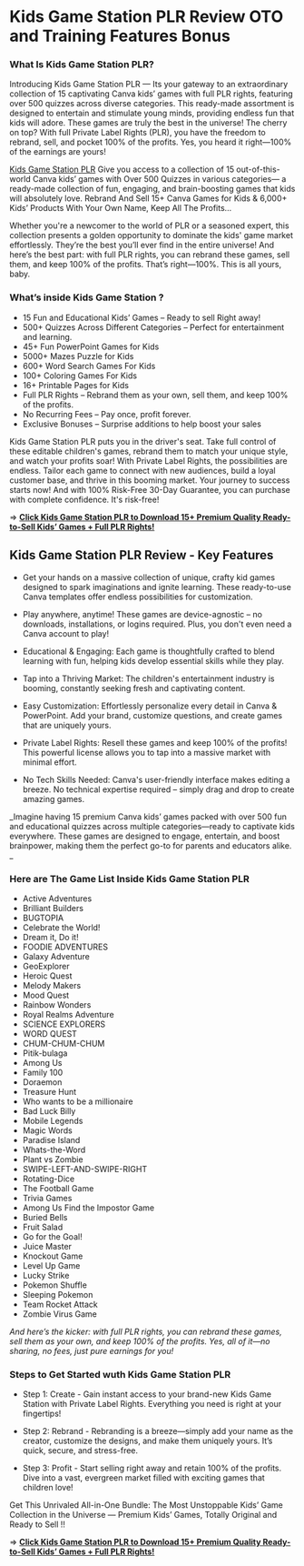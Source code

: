# Kids Game Station PLR Review OTO and Training Features Bonus
### What Is Kids Game Station PLR?
Introducing Kids Game Station PLR — Its your gateway to an extraordinary collection of 15 captivating Canva kids’ games with full PLR rights, featuring over 500 quizzes across diverse categories. 
This ready-made assortment is designed to entertain and stimulate young minds, providing endless fun that kids will adore. 
These games are truly the best in the universe! The cherry on top? With full Private Label Rights (PLR), you have the freedom to rebrand, sell, and pocket 100% of the profits. 
Yes, you heard it right—100% of the earnings are yours!

[Kids Game Station PLR](https://jvaioto.com/kids-game-station/) Give  you access to a collection of 15 out-of-this-world Canva kids’ games with Over 500 Quizzes in various categories— a ready-made collection of fun, engaging, and brain-boosting games that kids will absolutely love. Rebrand And Sell 15+ Canva Games for Kids & 6,000+ Kids’ Products With Your Own Name, Keep All The Profits…

Whether you're a newcomer to the world of PLR or a seasoned expert, this collection presents a golden opportunity to dominate the kids' game market effortlessly.
They’re the best you’ll ever find in the entire universe! And here’s the best part: with full PLR rights, you can rebrand these games, sell them, and keep 100% of the profits. That’s right—100%. This is all yours, baby.

### What’s inside Kids Game Station ?
- 15 Fun and Educational Kids’ Games – Ready to sell Right away!
- 500+ Quizzes Across Different Categories – Perfect for entertainment and learning.
- 45+ Fun PowerPoint Games for Kids
- 5000+ Mazes Puzzle for Kids
- 600+ Word Search Games For Kids
- 100+ Coloring Games For Kids
- 16+ Printable Pages for Kids
- Full PLR Rights – Rebrand them as your own, sell them, and keep 100% of the profits.
- No Recurring Fees – Pay once, profit forever.
- Exclusive Bonuses – Surprise additions to help boost your sales

Kids Game Station PLR puts you in the driver's seat. Take full control of these editable children's games, rebrand them to match your unique style, and watch your profits soar!
With Private Label Rights, the possibilities are endless. Tailor each game to connect with new audiences, build a loyal customer base, and thrive in this booming market.
Your journey to success starts now! And with 100% Risk-Free 30-Day Guarantee, you can purchase with complete confidence. It's risk-free!

=> [**Click Kids Game Station PLR to Download 15+ Premium Quality Ready-to-Sell Kids’ Games + Full PLR Rights!**](https://warriorplus.com/o2/a/tfvy770/0)

## Kids Game Station PLR Review - Key Features

- Get your hands on a massive collection of unique, crafty kid games designed to spark imaginations and ignite learning. These ready-to-use Canva templates offer endless possibilities for customization.

- Play anywhere, anytime! These games are device-agnostic – no downloads, installations, or logins required. Plus, you don't even need a Canva account to play!

- Educational & Engaging: Each game is thoughtfully crafted to blend learning with fun, helping kids develop essential skills while they play.

- Tap into a Thriving Market: The children's entertainment industry is booming, constantly seeking fresh and captivating content.

- Easy Customization: Effortlessly personalize every detail in Canva & PowerPoint. Add your brand, customize questions, and create games that are uniquely yours.

- Private Label Rights: Resell these games and keep 100% of the profits! This powerful license allows you to tap into a massive market with minimal effort.

- No Tech Skills Needed: Canva's user-friendly interface makes editing a breeze. No technical expertise required – simply drag and drop to create amazing games.

_Imagine having 15 premium Canva kids’ games packed with over 500 fun and educational quizzes across multiple categories—ready to captivate kids everywhere. These games are designed to engage, entertain, and boost brainpower, making them the perfect go-to for parents and educators alike.
_

### Here are The Game List Inside Kids Game Station PLR 
- Active Adventures
- Brilliant Builders
- BUGTOPIA
- Celebrate the World!
- Dream it, Do it!
- FOODIE ADVENTURES
- Galaxy Adventure
- GeoExplorer
- Heroic Quest
- Melody Makers
- Mood Quest
- Rainbow Wonders
- Royal Realms Adventure
- SCIENCE EXPLORERS
- WORD QUEST
- CHUM-CHUM-CHUM
- Pitik-bulaga
- Among Us
- Family 100
- Doraemon
- Treasure Hunt
- Who wants to be a millionaire
- Bad Luck Billy
- Mobile Legends
- Magic Words
- Paradise Island
- Whats-the-Word
- Plant vs Zombie
- SWIPE-LEFT-AND-SWIPE-RIGHT
- Rotating-Dice
- The Football Game
- Trivia Games
- Among Us Find the Impostor Game
- Buried Bells
- Fruit Salad
- Go for the Goal!
- Juice Master
- Knockout Game
- Level Up Game
- Lucky Strike
- Pokemon Shuffle
- Sleeping Pokemon
- Team Rocket Attack
- Zombie Virus Game

_And here’s the kicker: with full PLR rights, you can rebrand these games, sell them as your own, and keep 100% of the profits. Yes, all of it—no sharing, no fees, just pure earnings for you!_

### Steps to Get Started wuth Kids Game Station PLR

- Step 1: Create - Gain instant access to your brand-new Kids Game Station with Private Label Rights. Everything you need is right at your fingertips!

- Step 2: Rebrand - Rebranding is a breeze—simply add your name as the creator, customize the designs, and make them uniquely yours. It’s quick, secure, and stress-free.

- Step 3: Profit - Start selling right away and retain 100% of the profits. Dive into a vast, evergreen market filled with exciting games that children love!

Get This Unrivaled All-in-One Bundle: The Most Unstoppable Kids’ Game Collection in the Universe — Premium Kids’ Games, Totally Original and Ready to Sell !!

=> [**Click Kids Game Station PLR to Download 15+ Premium Quality Ready-to-Sell Kids’ Games + Full PLR Rights!**](https://warriorplus.com/o2/a/tfvy770/0)
